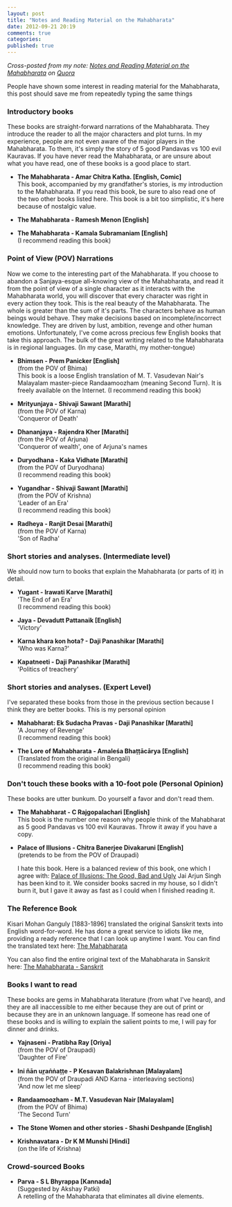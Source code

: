 ```yaml
---
layout: post
title: "Notes and Reading Material on the Mahabharata"
date: 2012-09-21 20:19
comments: true
categories:
published: true
---
```


_Cross-posted from my note: [Notes and Reading Material on the Mahabharata](http://www.quora.com/Vedang-Manerikar/The-Mahabharata/Notes-and-Reading-material-on-the-Mahabharata) on [Quora](http://quora.com)_


People have shown some interest in reading material for the Mahabharata, this post should save me from repeatedly typing the same things

### Introductory books

These books are straight-forward narrations of the Mahabharata. They introduce the reader to all the major characters and plot turns. In my experience, people are not even aware of the major players in the Mahabharata. To them, it's simply the story of 5 good Pandavas vs 100 evil Kauravas. If you have never read the Mahabharata, or are unsure about what you have read, one of these books is a good place to start.

*  **The Mahabharata - Amar Chitra Katha. [English, Comic]**  
   This book, accompanied by my grandfather's stories, is my
   introduction to the Mahabharata. If you read this book, be sure to
   also read one of the two other books listed here. This book is a
   bit too simplistic, it's here because of nostalgic value.

*  **The Mahabharata - Ramesh Menon [English]**  

*  **The Mahabharata - Kamala Subramaniam [English]**  
   (I recommend reading this book)

<!--more-->
### Point of View (POV) Narrations

Now we come to the interesting part of the Mahabharata. If you choose to abandon a Sanjaya-esque all-knowing view of the Mahabharata, and read it from the point of view of a single character as it interacts with the Mahabharata world, you will discover that every character was right in every action they took. This is the real beauty of the Mahabharata. The whole is greater than the sum of it's parts. The characters behave as human beings would behave. They make decisions based on incomplete/incorrect knowledge. They are driven by lust, ambition, revenge and other human emotions. Unfortunately, I've come across precious few English books that take this approach. The bulk of the great writing related to the Mahabharata is in regional languages. (In my case, Marathi, my mother-tongue)

*  **Bhimsen - Prem Panicker [English]**  
   (from the POV of Bhima)  
   This book is a loose English translation of M. T. Vasudevan Nair's
   Malayalam master-piece Randaamoozham (meaning Second Turn). It is
   freely available on the Internet.
   (I recommend reading this book)

*  **Mrityunjaya - Shivaji Sawant [Marathi]**  
   (from the POV of Karna)  
   'Conqueror of Death'  

*  **Dhananjaya - Rajendra Kher [Marathi]**  
   (from the POV of Arjuna)  
   'Conqueror of wealth', one of Arjuna's names  

*  **Duryodhana - Kaka Vidhate [Marathi]**  
   (from the POV of Duryodhana)  
   (I recommend reading this book)

*  **Yugandhar - Shivaji Sawant [Marathi]**  
   (from the POV of Krishna)  
   'Leader of an Era'  
   (I recommend reading this book)

*  **Radheya - Ranjit Desai [Marathi]**  
   (from the POV of Karna)  
   'Son of Radha'  


### Short stories and analyses. (Intermediate level)

We should now turn to books that explain the Mahabharata (or parts of it) in detail.

*  **Yugant - Irawati Karve [Marathi]**  
   'The End of an Era'  
   (I recommend reading this book)

*  **Jaya - Devadutt Pattanaik [English]**  
   'Victory'  

*  **Karna khara kon hota? - Daji Panashikar [Marathi]**  
   'Who was Karna?'  

*  **Kapatneeti - Daji Panashikar [Marathi]**  
   'Politics of treachery'  


### Short stories and analyses. (Expert Level)

I've separated these books from those in the previous section because I think they are better books. This is my personal opinion

*  **Mahabharat: Ek Sudacha Pravas - Daji Panashikar [Marathi]**  
   'A Journey of Revenge'  
   (I recommend reading this book)

*  **The Lore of Mahabharata - Amaleśa Bhaṭṭācārya [English]**  
   (Translated from the original in Bengali)  
   (I recommend reading this book)

### Don't touch these books with a 10-foot pole (Personal Opinion)

These books are utter bunkum. Do yourself a favor and don't read them.

*  **The Mahabharat - C Rajgopalachari [English]**  
   This book is the number one reason why people think of the
   Mahabharat as 5 good Pandavas vs 100 evil Kauravas. Throw it away
   if you have a copy.

*  **Palace of Illusions - Chitra Banerjee Divakaruni [English]**  
   (pretends to be from the POV of Draupadi)  

   I hate this book. Here is a balanced review of this book, one which
   I agree with: [Palace of Illusions: The Good, Bad and Ugly](http://jaiarjun.blogspot.in/2008/04/palace-of-illusions-good-bad-and.html)
   Jai Arjun Singh has been kind to it. We consider books
   sacred in my house, so I didn't burn it, but I gave it away as fast
   as I could when I finished reading it.


### The Reference Book

Kisari Mohan Ganguly [1883-1896] translated the original Sanskrit texts into English word-for-word. He has done a great service to idiots like me, providing a ready reference that I can look up anytime I want. You can find the translated text here:
[The Mahabharata](http://www.sacred-texts.com/hin/maha/mahatxt.zip)

You can also find the entire original text of the Mahabharata in Sanskrit here:
[The Mahabharata - Sanskrit](http://www.sacred-texts.com/hin/mbs/index.htm)


### Books I want to read

These books are gems in Mahabharata literature (from what I've heard), and they are all inaccessible to me either because they are out of print or because they are in an unknown language. If someone has read one of these books and is willing to explain the salient points to me, I will pay for dinner and drinks.

*  **Yajnaseni - Pratibha Ray [Oriya]**  
   (from the POV of Draupadi)  
   'Daughter of Fire'  

*  **Ini ñān ur̲aṅṅaṭṭe - P Kesavan Balakrishnan [Malayalam]**  
   (from the POV of Draupadi AND Karna - interleaving sections)  
   'And now let me sleep'  

*  **Randaamoozham - M.T. Vasudevan Nair [Malayalam]**  
   (from the POV of Bhima)    
   'The Second Turn'  

*  **The Stone Women and other stories - Shashi Deshpande [English]**  

*  **Krishnavatara - Dr K M Munshi [Hindi]**  
   (on the life of Krishna)

### Crowd-sourced Books

*  **Parva - S L Bhyrappa [Kannada]**  
   (Suggested by Akshay Patki)  
   A retelling of the Mahabharata that eliminates all divine elements.
